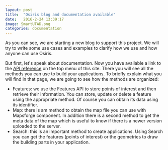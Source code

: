 ```yaml
---
layout: post
title:  "Osiris blog and documentation available"
date:   2016-2-24 13:39:17
image: SmartUTAD.png
categories: documentation
---
```

As you can see, we are starting a new blog to support this project. We will try to write some use cases and examples to clarify how we use and how anyone can use Osiris.

But first, let's speak about documentation. Now you have available a link to the [API reference][api-docs] on the top menu of this site. There you will see all the methods you can use to build your applications. To briefly explain what you will find in that page, we are going to see how the methods are organized:

- Features: we use the Features API to store points of interest and then retrieve their information. You can store, update or delete a feature using the appropriate method. Of course you can obtain its data using its identifier. 
- Map: there is am method to obtain the map file you can use with Mapsforge component. In addition there is a second method to get the meta data of the map which is useful to know if there is a newer version uploaded to the server.
- Search: this is an important method to create applications. Using Search you can get the features (points of interest) or the geometries to draw the building parts in your application.


[api-docs]:   /api.html
